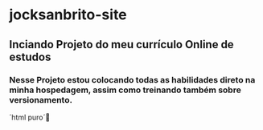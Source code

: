 # jocksanbrito-site
## Inciando Projeto do meu currículo Online de estudos
 ### Nesse Projeto estou colocando todas as habilidades direto na minha hospedagem, assim como treinando também sobre versionamento.

 ´html puro´

